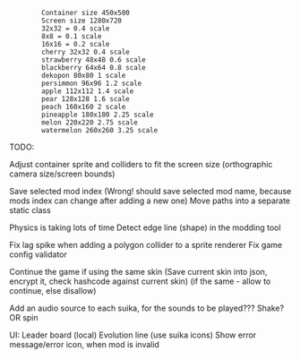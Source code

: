 ﻿            Container size 450x500
            Screen size 1280x720
            32x32 = 0.4 scale
            8x8 = 0.1 scale
            16x16 = 0.2 scale
            cherry 32x32 0.4 scale
            strawberry 48x48 0.6 scale
            blackberry 64x64 0.8 scale
            dekopon 80x80 1 scale
            persimmon 96x96 1.2 scale
            apple 112x112 1.4 scale
            pear 128x128 1.6 scale
            peach 160x160 2 scale
            pineapple 180x180 2.25 scale
            melon 220x220 2.75 scale
            watermelon 260x260 3.25 scale

TODO:

Adjust container sprite and colliders to fit the screen size (orthographic camera size/screen bounds)

Save selected mod index (Wrong! should save selected mod name, because mods index can change after adding a new one)
Move paths into a separate static class

Physics is taking lots of time
Detect edge line (shape) in the modding tool

Fix lag spike when adding a polygon collider to a sprite renderer
Fix game config validator

Continue the game if using the same skin 
(Save current skin into json, encrypt it, check hashcode against current skin)
(if the same - allow to continue, else disallow)


Add an audio source to each suika, for the sounds to be played???
Shake? OR spin

UI:
Leader board (local)
Evolution line (use suika icons)
Show error message/error icon, when mod is invalid